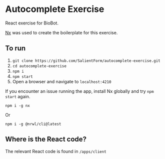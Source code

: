 # Autocomplete Exercise

React exercise for BioBot.

[Nx](https://nx.dev/getting-started/intro) was used to create the boilerplate for this exercise.

## To run

1. `git clone https://github.com/SalientForm/autocomplete-exercise.git`      
2. `cd autocomplete-exercise`  
3. `npm i`  
4. `npm start`  
5. Open a browser and navigate to `localhost:4210`




If you encounter an issue running the app, install Nx globally and try `npm start` again.

`npm i -g nx`
 
Or  

`npm i -g @nrwl/cli@latest`

## Where is the React code?

The relevant React code is found in `/apps/client`

